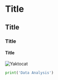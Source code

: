 # Title
## Title
### Title
#### Title
![Yaktocat](https://octodex.github.com/images/privateinvestocat.jpg)
``` python
print('Data Analysis')
```
